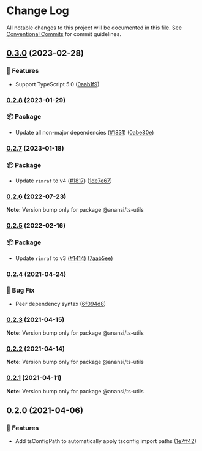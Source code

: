 # Change Log

All notable changes to this project will be documented in this file.
See [Conventional Commits](https://conventionalcommits.org) for commit guidelines.

## [0.3.0](https://github.com/ntucker/anansi/compare/@anansi/ts-utils@0.2.8...@anansi/ts-utils@0.3.0) (2023-02-28)

### 🚀 Features

* Support TypeScript 5.0 ([0aab1f9](https://github.com/ntucker/anansi/commit/0aab1f9bc0d4af803217184f65f8f7642c4acd4c))

### [0.2.8](https://github.com/ntucker/anansi/compare/@anansi/ts-utils@0.2.7...@anansi/ts-utils@0.2.8) (2023-01-29)

### 📦 Package

* Update all non-major dependencies ([#1831](https://github.com/ntucker/anansi/issues/1831)) ([0abe80e](https://github.com/ntucker/anansi/commit/0abe80ef359ee1ca4dd6760e9e39174541208c61))

### [0.2.7](https://github.com/ntucker/anansi/compare/@anansi/ts-utils@0.2.6...@anansi/ts-utils@0.2.7) (2023-01-18)

### 📦 Package

* Update `rimraf` to v4 ([#1817](https://github.com/ntucker/anansi/issues/1817)) ([1de7e67](https://github.com/ntucker/anansi/commit/1de7e67da2669bfe09f1c7ef5cd1f884dcf6ef60))

### [0.2.6](https://github.com/ntucker/anansi/compare/@anansi/ts-utils@0.2.5...@anansi/ts-utils@0.2.6) (2022-07-23)

**Note:** Version bump only for package @anansi/ts-utils

### [0.2.5](https://github.com/ntucker/anansi/compare/@anansi/ts-utils@0.2.4...@anansi/ts-utils@0.2.5) (2022-02-16)

### 📦 Package

* Update `rimraf` to v3 ([#1414](https://github.com/ntucker/anansi/issues/1414)) ([7aab5ee](https://github.com/ntucker/anansi/commit/7aab5eecef0249e45158df7430102be081d5fcdf))

### [0.2.4](https://github.com/ntucker/anansi/compare/@anansi/ts-utils@0.2.3...@anansi/ts-utils@0.2.4) (2021-04-24)

### 🐛 Bug Fix

* Peer dependency syntax ([6f094d8](https://github.com/ntucker/anansi/commit/6f094d82efaf3391b1f04b193ecfb16490752376))

### [0.2.3](https://github.com/ntucker/anansi/compare/@anansi/ts-utils@0.2.2...@anansi/ts-utils@0.2.3) (2021-04-15)

**Note:** Version bump only for package @anansi/ts-utils

### [0.2.2](https://github.com/ntucker/anansi/compare/@anansi/ts-utils@0.2.1...@anansi/ts-utils@0.2.2) (2021-04-14)

**Note:** Version bump only for package @anansi/ts-utils

### [0.2.1](https://github.com/ntucker/anansi/compare/@anansi/ts-utils@0.2.0...@anansi/ts-utils@0.2.1) (2021-04-11)

**Note:** Version bump only for package @anansi/ts-utils

## 0.2.0 (2021-04-06)

### 🚀 Features

* Add tsConfigPath to automatically apply tsconfig import paths ([1e7ff42](https://github.com/ntucker/anansi/commit/1e7ff42ac9696796fc8d193df690621d67c0bb8d))

